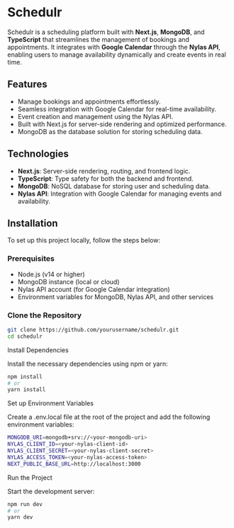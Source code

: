 # Schedulr

Schedulr is a scheduling platform built with **Next.js**, **MongoDB**, and **TypeScript** that streamlines the management of bookings and appointments. It integrates with **Google Calendar** through the **Nylas API**, enabling users to manage availability dynamically and create events in real time.

## Features

- Manage bookings and appointments effortlessly.
- Seamless integration with Google Calendar for real-time availability.
- Event creation and management using the Nylas API.
- Built with Next.js for server-side rendering and optimized performance.
- MongoDB as the database solution for storing scheduling data.

## Technologies

- **Next.js**: Server-side rendering, routing, and frontend logic.
- **TypeScript**: Type safety for both the backend and frontend.
- **MongoDB**: NoSQL database for storing user and scheduling data.
- **Nylas API**: Integration with Google Calendar for managing events and availability.
  
## Installation

To set up this project locally, follow the steps below:

### Prerequisites

- Node.js (v14 or higher)
- MongoDB instance (local or cloud)
- Nylas API account (for Google Calendar integration)
- Environment variables for MongoDB, Nylas API, and other services

### Clone the Repository

```bash
git clone https://github.com/yourusername/schedulr.git
cd schedulr
```
Install Dependencies

Install the necessary dependencies using npm or yarn:

```bash
npm install
# or
yarn install
```

Set up Environment Variables

Create a .env.local file at the root of the project and add the following environment variables:

```bash
MONGODB_URI=mongodb+srv://<your-mongodb-uri>
NYLAS_CLIENT_ID=<your-nylas-client-id>
NYLAS_CLIENT_SECRET=<your-nylas-client-secret>
NYLAS_ACCESS_TOKEN=<your-nylas-access-token>
NEXT_PUBLIC_BASE_URL=http://localhost:3000
```


Run the Project

Start the development server:

```bash
npm run dev
# or
yarn dev
```
